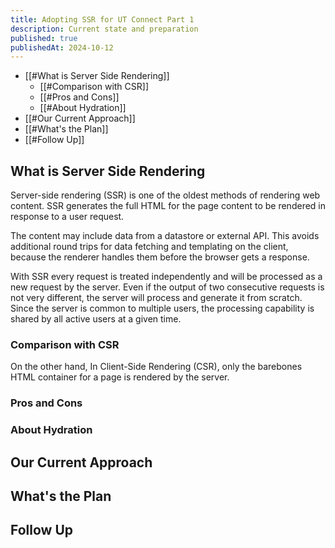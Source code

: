 ```yaml
---
title: Adopting SSR for UT Connect Part 1
description: Current state and preparation
published: true
publishedAt: 2024-10-12
---
```

- [[#What is Server Side Rendering]]
	- [[#Comparison with CSR]]
	- [[#Pros and Cons]]
	- [[#About Hydration]]
- [[#Our Current Approach]]
- [[#What's the Plan]]
- [[#Follow Up]]
## What is Server Side Rendering
Server-side rendering (SSR) is one of the oldest methods of rendering web content. SSR generates the full HTML for the page content to be rendered in response to a user request. 

The content may include data from a datastore or external API. This avoids additional round trips for data fetching and templating on the client, because the renderer handles them before the browser gets a response.

With SSR every request is treated independently and will be processed as a new request by the server. Even if the output of two consecutive requests is not very different, the server will process and generate it from scratch. Since the server is common to multiple users, the processing capability is shared by all active users at a given time.
### Comparison with CSR
On the other hand, In Client-Side Rendering (CSR), only the barebones HTML container for a page is rendered by the server. 
### Pros and Cons
### About Hydration

## Our Current Approach

## What's the Plan

## Follow Up
